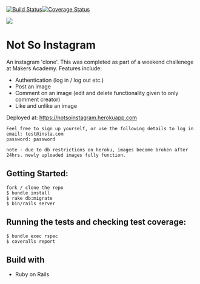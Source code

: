[![Build Status](https://travis-ci.com/leoncross/instagram-challenge.svg?branch=master)](https://travis-ci.com/leoncross/instagram-challenge)[![Coverage Status](https://coveralls.io/repos/github/leoncross/instagram-challenge/badge.svg?branch=master)](https://coveralls.io/github/leoncross/instagram-challenge?branch=master)

![](https://media.giphy.com/media/9VkayoOENLWx1PZVZD/giphy.gif)


# Not So Instagram
An instagram 'clone'. This was completed as part of a weekend challenege at Makers Academy.
Features include:
- Authentication (log in / log out etc.)
- Post an image
- Comment on an image (edit and delete functionality given to only comment creator)
- Like and unlike an image

Deployed at: https://notsoinstagram.herokuapp.com

```
Feel free to sign up yourself, or use the following details to log in
email: test@insta.com
password: password

note - due to db restrictions on heroku, images become broken after 24hrs. newly uploaded images fully function.
```
## Getting Started:

```
fork / clone the repo
$ bundle install
$ rake db:migrate
$ bin/rails server
```

## Running the tests and checking test coverage:

```
$ bundle exec rspec
$ coveralls report
```

## Build with
- Ruby on Rails
